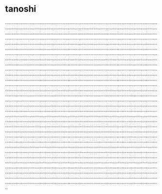 # tanoshi
..................................................................................................................................................................................................................................................................................................................................................................................................................................................................................................................................................................................................................................................................................................................................................................................................................................................................................................................................................................................................................................................................................................................................................................................................................................................................................................................................................................................................................................................................................................................................................................................................................................................................................................................................................................................................................................................................................................................................................................................................................................................................................................................................................................................................................................................................................................................................................................................................................................................................................................................................................................................................................................................................................................................................................................................................................................................................................................................................................................................................................................................................................................................................................................................................................................................................................................................................................................................................................................................................................................................................................................................................................................................................................................................................................................................................................................................................................................................................................................................................................................................................................................................................